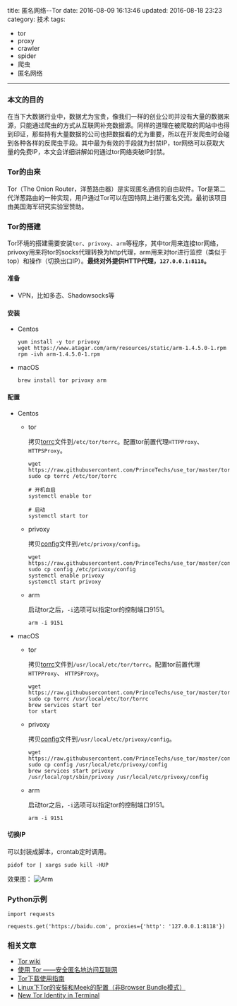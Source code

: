 title: 匿名网络--Tor
date: 2016-08-09 16:13:46
updated: 2016-08-18 23:23
category: 技术
tags:
  - tor
  - proxy
  - crawler
  - spider
  - 爬虫
  - 匿名网络
---
### 本文的目的

在当下大数据行业中，数据尤为宝贵，像我们一样的创业公司并没有大量的数据来源，只能通过爬虫的方式从互联网补充数据源。同样的道理在被爬取的网站中也得到印证，那些持有大量数据的公司也把数据看的尤为重要，所以在开发爬虫时会碰到各种各样的反爬虫手段。其中最为有效的手段就为封禁IP，tor网络可以获取大量的免费IP，本文会详细讲解如何通过tor网络突破IP封禁。

### Tor的由来

Tor（The Onion Router，洋葱路由器）是实现匿名通信的自由软件。Tor是第二代洋葱路由的一种实现，用户通过Tor可以在因特网上进行匿名交流。最初该项目由美国海军研究实验室赞助。

### Tor的搭建

Tor环境的搭建需要安装`tor`、`privoxy`、`arm`等程序，其中tor用来连接tor网络，privoxy用来将tor的socks代理转换为http代理，arm用来对tor进行监控（类似于top）和操作（切换出口IP）。**最终对外提供HTTP代理，`127.0.0.1:8118`。**

<!-- more -->
#### 准备

- VPN，比如多态、Shadowsocks等

#### 安装

- Centos

    ```
    yum install -y tor privoxy
    wget https://www.atagar.com/arm/resources/static/arm-1.4.5.0-1.rpm
    rpm -ivh arm-1.4.5.0-1.rpm
    ```

- macOS

    ```
    brew install tor privoxy arm
    ```

#### 配置

- Centos

    - tor

        拷贝[torrc](https://raw.githubusercontent.com/PrinceTechs/use_tor/master/torrc)文件到`/etc/tor/torrc`。配置tor前置代理`HTTPProxy`、 `HTTPSProxy`。

        ```
        wget https://raw.githubusercontent.com/PrinceTechs/use_tor/master/torrc
        sudo cp torrc /etc/tor/torrc

        # 开机自启
        systemctl enable tor

        # 启动
        systemctl start tor
        ```

    - privoxy

        拷贝[config](https://raw.githubusercontent.com/PrinceTechs/use_tor/master/config)文件到`/etc/privoxy/config`。

        ```
        wget https://raw.githubusercontent.com/PrinceTechs/use_tor/master/config
        sudo cp config /etc/privoxy/config
        systemctl enable privoxy
        systemctl start privoxy
        ```

    - arm

        启动tor之后，`-i`选项可以指定tor的控制端口9151。

        ```
        arm -i 9151
        ```

- macOS

    - tor

        拷贝[torrc](https://raw.githubusercontent.com/PrinceTechs/use_tor/master/torrc)文件到`/usr/local/etc/tor/torrc`。配置tor前置代理`HTTPProxy`、 `HTTPSProxy`。

        ```
        wget https://raw.githubusercontent.com/PrinceTechs/use_tor/master/torrc
        sudo cp torrc /usr/local/etc/tor/torrc
        brew services start tor
        tor start
        ```

    - privoxy

        拷贝[config](https://raw.githubusercontent.com/PrinceTechs/use_tor/master/config)文件到`/usr/local/etc/privoxy/config`。

        ```
        wget https://raw.githubusercontent.com/PrinceTechs/use_tor/master/config
        sudo cp config /usr/local/etc/privoxy/config
        brew services start privoxy
        /usr/local/opt/sbin/privoxy /usr/local/etc/privoxy/config
        ```

    - arm

        启动tor之后，`-i`选项可以指定tor的控制端口9151。

        ```
        arm -i 9151
        ```

#### 切换IP

可以封装成脚本，crontab定时调用。

```
pidof tor | xargs sudo kill -HUP
```
效果图：
![Arm](/images/arm.jpg "tor demo")


### Python示例

```
import requests

requests.get('https://baidu.com', proxies={'http': '127.0.0.1:8118'})
```

### 相关文章

- [Tor wiki](https://zh.wikipedia.org/wiki/Tor)
- [使用 Tor ——安全匿名地访问互联网](https://techyan.me/2016/03/26/%E4%BD%BF%E7%94%A8-tor-%E5%AE%89%E5%85%A8%E5%8C%BF%E5%90%8D%E5%9C%B0%E8%AE%BF%E9%97%AE%E4%BA%92%E8%81%94%E7%BD%91/)
- [Tor下载使用指南](http://www.tor123.biz/)
- [Linux下Tor的安裝和Meek的配置（非Browser Bundle模式）](http://allinfa.com/linux-tor-meek.html)
- [New Tor Identity in Terminal](http://stackoverflow.com/questions/16987518/how-to-request-new-tor-identity-in-terminal)
